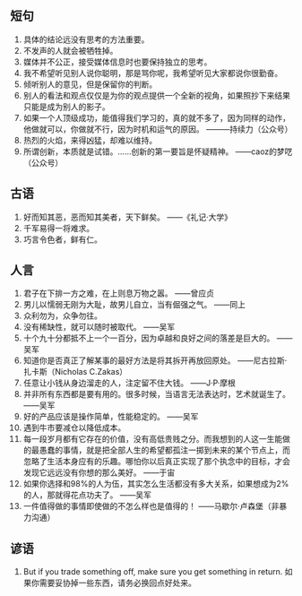 <author-info date="1646059921507"></author-info>

## 短句

1. 具体的结论远没有思考的方法重要。
2. 不发声的人就会被牺牲掉。
3. 媒体并不公正，接受媒体信息时也要保持独立的思考。
4. 我不希望听见别人说你聪明，那是骂你呢，我希望听见大家都说你很勤奋。
5. 倾听别人的意见，但是保留你的判断。
6. 别人的看法和观点仅仅是为你的观点提供一个全新的视角，如果照抄下来结果只能是成为别人的影子。
7. 如果一个人顶级成功，能值得我们学习的，真的就不多了，因为同样的动作，他做就可以，你做就不行，因为时机和运气的原因。 ———持续力（公众号）
8. 热烈的火焰，来得凶猛，却难以维持。
9. 所谓创新，本质就是试错。……创新的第一要旨是怀疑精神。    ——caoz的梦呓（公众号）

## 古语

1. 好而知其恶，恶而知其美者，天下鲜矣。	——《礼记·大学》
2. 千军易得一将难求。
3. 巧言令色者，鲜有仁。

## 人言

1. 君子在下排一方之难，在上则息万物之嚣。	——曾应贞
2. 男儿以懦弱无刚为大耻，故男儿自立，当有倔强之气。	——同上
3. 众利勿为，众争勿往。
4. 没有稀缺性，就可以随时被取代。 ——吴军
5. 十个九十分都抵不上一个一百分，因为卓越和良好之间的落差是巨大的。  ——吴军
6. 知道你是否真正了解某事的最好方法是将其拆开再放回原处。           ——尼古拉斯·扎卡斯（Nicholas C.Zakas）
7. 任意让小钱从身边溜走的人，注定留不住大钱。   ——J·P·摩根
8. 并非所有东西都是要有用的。很多时候，当语言无法表达时，艺术就诞生了。     ——吴军
9. 好的产品应该是操作简单，性能稳定的。   ——吴军
10. 遇到牛市要减仓以降低成本。
11. 每一段岁月都有它存在的价值，没有高低贵贱之分。而我想到的人这一生能做的最愚蠢的事情，就是把全部人生的希望都孤注一掷到未来的某个节点上，而忽略了生活本身应有的乐趣。哪怕你以后真正实现了那个执念中的目标，才会发现它远远没有你想的那么美好。    ——于宙
12. 如果你选择和98%的人为伍，其实怎么生活都没有多大关系，如果想成为2%的人，那就得花点功夫了。   ——吴军
13. 一件值得做的事情即使做的不怎么样也是值得的！  ——马歇尔·卢森堡（非暴力沟通）

## 谚语

1. But if you trade something off, make sure you get something in return. 如果你需要妥协掉一些东西，请务必换回点好处来。